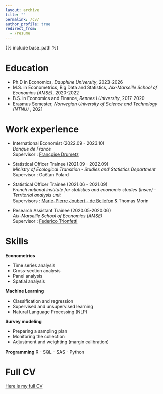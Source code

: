 ```yaml
---
layout: archive
title: ""
permalink: /cv/
author_profile: true
redirect_from:
  - /resume
---
```


{% include base_path %}

Education
======

* Ph.D in Economics, *Dauphine University*, 2023-2026 
* M.S. in Econometrics, Big Data and Statistics, *Aix-Marseille School of Economics (AMSE)*, 2020-2022
* B.S. in Economics and Finance, *Rennes I University*, 2017-2020
* Erasmus Semester, *Norwegian University of Science and Technology (NTNU)* , 2021

Work experience
======
   
* International Economist (2022.09 - 2023.10) \
     *Banque de France* \
     Supervisor : [Françoise Drumetz](https://scholar.google.com/citations?user=sqzqs7QAAAAJ&hl=fr&oi=ao)
      
* Statistical Officer Trainee (2021.09 - 2022.09) \
    *Ministry of Ecological Transition - Studies and Statistics Department* \
    Supervisor : Gaëtan Polard

* Statistical Officer Trainee (2021.06 - 2021.09) \
     *French national institute for statistics and economic studies (Insee) - Territorial analysis unit* \
    Supervisors : [Marie-Pierre Joubert - de Bellefon](https://scholar.google.com/citations?user=0iAPM98AAAAJ&hl=fr) & Thomas Morin
 
*  Research Assistant Trainee (2020.05-2020.06) \
    *Aix-Marseille School of Economics (AMSE)* \
    Supervisor : [Federico Trionfetti](https://trionfetti.wordpress.com/)
   
  
Skills
======

**Econometrics**
   * Time series analysis 
   * Cross-section analysis 
   * Panel analysis 
   * Spatial analysis  
   
**Machine Learning**
  * Classification and regression 
  * Supervised and unsupervised learning 
  * Natural Language Processing (NLP)
    
  **Survey modeling**
  * Preparing a sampling plan 
  * Monitoring the collection 
  * Adjustment and weighting (margin calibration) 
  
 **Programming**
  R - SQL - SAS - Python

Full CV
======
[Here is my full CV](https://mbruguet.github.io/files/CV_BRUGUET.pdf)

  

